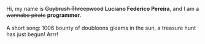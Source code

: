Hi, my name is ~~Guybrush Threepwood~~ **Luciano Federico Pereira**, and I am a ~~wannabe pirate~~ **programmer**.<br><br>A short song: 1006 bounty of doubloons gleams in the sun, a treasure hunt has just begun! Arrr!
